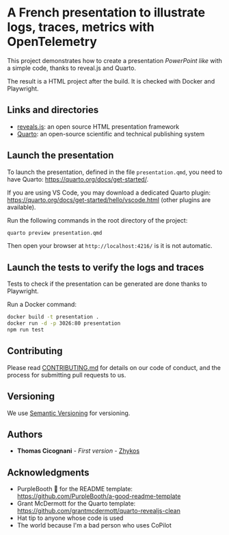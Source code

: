 # A French presentation to illustrate logs, traces, metrics with OpenTelemetry

This project demonstrates how to create a presentation *PowerPoint like* with a simple code, thanks to reveal.js and Quarto.

The result is a HTML project after the build. It is checked with Docker and Playwright.

## Links and directories

- [reveals.js](https://revealjs.com/): an open source HTML presentation framework
- [Quarto](https://quarto.org/): an open-source scientific and technical publishing system

## Launch the presentation

To launch the presentation, defined in the file `presentation.qmd`, you need to have Quarto: https://quarto.org/docs/get-started/.

If you are using VS Code, you may download a dedicated Quarto plugin: https://quarto.org/docs/get-started/hello/vscode.html (other plugins are available).

Run the following commands in the root directory of the project:

```bash
quarto preview presentation.qmd
```

Then open your browser at `http://localhost:4216/` is it is not automatic.

## Launch the tests to verify the logs and traces

Tests to check if the presentation can be generated are done thanks to Playwright.

Run a Docker command:

```bash
docker build -t presentation .
docker run -d -p 3026:80 presentation
npm run test
```

## Contributing

Please read [CONTRIBUTING.md](../CONTRIBUTING.md) for details on our code
of conduct, and the process for submitting pull requests to us.

## Versioning

We use [Semantic Versioning](http://semver.org/) for versioning.

## Authors

- **Thomas Cicognani** - *First version* -
  [Zhykos](https://github.com/Zhykos)

## Acknowledgments

- PurpleBooth 🖤 for the README template: https://github.com/PurpleBooth/a-good-readme-template
- Grant McDermott for the Quarto template: https://github.com/grantmcdermott/quarto-revealjs-clean
- Hat tip to anyone whose code is used
- The world because I'm a bad person who uses CoPilot
